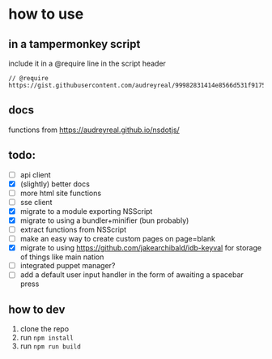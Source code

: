 # how to use
## in a tampermonkey script
include it in a @require line in the script header
```
// @require https://gist.githubusercontent.com/audreyreal/99982831414e8566d531f917515d83e9/raw/nsdotjs.js
```
## docs
functions from
https://audreyreal.github.io/nsdotjs/

## todo:
- [ ] api client
- [X] (slightly) better docs
- [ ] more html site functions
- [ ] sse client
- [X] migrate to a module exporting NSScript
- [X] migrate to using a bundler+minifier (bun probably)
- [ ] extract functions from NSScript
- [ ] make an easy way to create custom pages on page=blank
- [X] migrate to using https://github.com/jakearchibald/idb-keyval for storage of things like main nation
- [ ] integrated puppet manager?
- [ ] add a default user input handler in the form of awaiting a spacebar press

## how to dev

1. clone the repo
2. run `npm install`
3. run `npm run build`